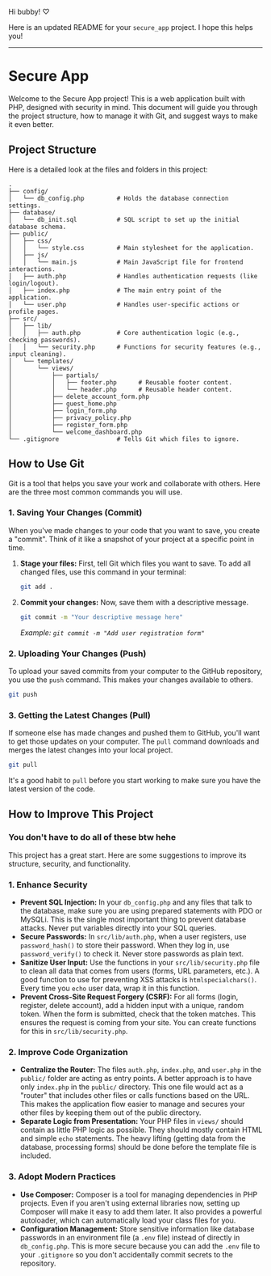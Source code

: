 Hi bubby! ♡

Here is an updated README for your `secure_app` project. I hope this helps you!

---

# Secure App

Welcome to the Secure App project! This is a web application built with PHP, designed with security in mind. This document will guide you through the project structure, how to manage it with Git, and suggest ways to make it even better.

## Project Structure

Here is a detailed look at the files and folders in this project:

```
.
├── config/
│   └── db_config.php         # Holds the database connection settings.
├── database/
│   └── db_init.sql           # SQL script to set up the initial database schema.
├── public/
│   ├── css/
│   │   └── style.css         # Main stylesheet for the application.
│   ├── js/
│   │   └── main.js           # Main JavaScript file for frontend interactions.
│   ├── auth.php              # Handles authentication requests (like login/logout).
│   ├── index.php             # The main entry point of the application.
│   └── user.php              # Handles user-specific actions or profile pages.
├── src/
│   ├── lib/
│   │   ├── auth.php          # Core authentication logic (e.g., checking passwords).
│   │   └── security.php      # Functions for security features (e.g., input cleaning).
│   └── templates/
│       └── views/
│           ├── partials/
│           │   ├── footer.php      # Reusable footer content.
│           │   └── header.php      # Reusable header content.
│           ├── delete_account_form.php
│           ├── guest_home.php
│           ├── login_form.php
│           ├── privacy_policy.php
│           ├── register_form.php
│           └── welcome_dashboard.php
└── .gitignore                # Tells Git which files to ignore.
```

## How to Use Git

Git is a tool that helps you save your work and collaborate with others. Here are the three most common commands you will use.

### 1. Saving Your Changes (Commit)

When you've made changes to your code that you want to save, you create a "commit". Think of it like a snapshot of your project at a specific point in time.

1.  **Stage your files:** First, tell Git which files you want to save. To add all changed files, use this command in your terminal:
    ```bash
    git add .
    ```
2.  **Commit your changes:** Now, save them with a descriptive message.
    ```bash
    git commit -m "Your descriptive message here"
    ```
    *Example: `git commit -m "Add user registration form"`*

### 2. Uploading Your Changes (Push)

To upload your saved commits from your computer to the GitHub repository, you use the `push` command. This makes your changes available to others.

```bash
git push
```

### 3. Getting the Latest Changes (Pull)

If someone else has made changes and pushed them to GitHub, you'll want to get those updates on your computer. The `pull` command downloads and merges the latest changes into your local project.

```bash
git pull
```
It's a good habit to `pull` before you start working to make sure you have the latest version of the code.

## How to Improve This Project
### You don't have to do all of these btw hehe
This project has a great start. Here are some suggestions to improve its structure, security, and functionality.

### 1. Enhance Security
*   **Prevent SQL Injection:** In your `db_config.php` and any files that talk to the database, make sure you are using prepared statements with PDO or MySQLi. This is the single most important thing to prevent database attacks. Never put variables directly into your SQL queries.
*   **Secure Passwords:** In `src/lib/auth.php`, when a user registers, use `password_hash()` to store their password. When they log in, use `password_verify()` to check it. Never store passwords as plain text.
*   **Sanitize User Input:** Use the functions in your `src/lib/security.php` file to clean all data that comes from users (forms, URL parameters, etc.). A good function to use for preventing XSS attacks is `htmlspecialchars()`. Every time you `echo` user data, wrap it in this function.
*   **Prevent Cross-Site Request Forgery (CSRF):** For all forms (login, register, delete account), add a hidden input with a unique, random token. When the form is submitted, check that the token matches. This ensures the request is coming from your site. You can create functions for this in `src/lib/security.php`.

### 2. Improve Code Organization

*   **Centralize the Router:** The files `auth.php`, `index.php`, and `user.php` in the `public/` folder are acting as entry points. A better approach is to have only `index.php` in the `public/` directory. This one file would act as a "router" that includes other files or calls functions based on the URL. This makes the application flow easier to manage and secures your other files by keeping them out of the public directory.
*   **Separate Logic from Presentation:** Your PHP files in `views/` should contain as little PHP logic as possible. They should mostly contain HTML and simple `echo` statements. The heavy lifting (getting data from the database, processing forms) should be done before the template file is included.

### 3. Adopt Modern Practices

*   **Use Composer:** Composer is a tool for managing dependencies in PHP projects. Even if you aren't using external libraries now, setting up Composer will make it easy to add them later. It also provides a powerful autoloader, which can automatically load your class files for you.
*   **Configuration Management:** Store sensitive information like database passwords in an environment file (a `.env` file) instead of directly in `db_config.php`. This is more secure because you can add the `.env` file to your `.gitignore` so you don't accidentally commit secrets to the repository.

